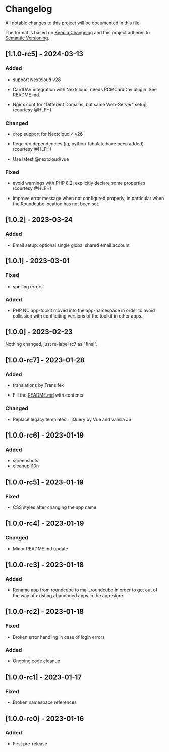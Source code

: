 # Changelog
All notable changes to this project will be documented in this file.

The format is based on [Keep a Changelog](http://keepachangelog.com/en/1.0.0/)
and this project adheres to [Semantic Versioning](http://semver.org/spec/v2.0.0.html).

## [1.1.0-rc5] - 2024-03-13

### Added

- support Nextcloud v28

- CardDAV integration with Nextcloud, needs RCMCardDav plugin. See README.md.

- Nginx conf for "Different Domains, but same Web-Server" setup (courtesy @HLFH)

### Changed

- drop support for Nextcloud < v26

- Required dependencies (jq, python-tabulate have been added) (courtesy @HLFH)

- Use latest @nextcloud/vue

### Fixed

- avoid warnings with PHP 8.2: explicitly declare some properties (courtesy @HLFH)

- improve error message when not configured properly, in particular
  when the Roundcube location has not been set.

## [1.0.2] - 2023-03-24

### Added

- Email setup: optional single global shared email account

## [1.0.1] - 2023-03-01

### Fixed

- spelling errors

### Added

- PHP NC app-tookit moved into the app-namespace in order to avoid
  collission with confliciting versions of the toolkit in other apps.

## [1.0.0] - 2023-02-23

Nothing changed, just re-label rc7 as "final".

## [1.0.0-rc7] - 2023-01-28

### Added

- translations by Transifex

- Fill the [README.md](README.md) with contents

### Changed

- Replace legacy templates + jQuery by Vue and vanilla JS

## [1.0.0-rc6] - 2023-01-19

### Added

- screenshots
- cleanup l10n

## [1.0.0-rc5] - 2023-01-19

### Fixed

- CSS styles after changing the app name

## [1.0.0-rc4] - 2023-01-19

### Changed

- Minor README.md update

## [1.0.0-rc3] - 2023-01-18

### Added

- Rename app from roundcube to mail_roundcube in order to get out of
  the way of existing abandoned apps in the app-store

## [1.0.0-rc2] - 2023-01-18

### Fixed

- Broken error handling in case of login errors

### Added

- Ongoing code cleanup

## [1.0.0-rc1] - 2023-01-17

### Fixed

- Broken namespace references

## [1.0.0-rc0] - 2023-01-16

### Added

- First pre-release
